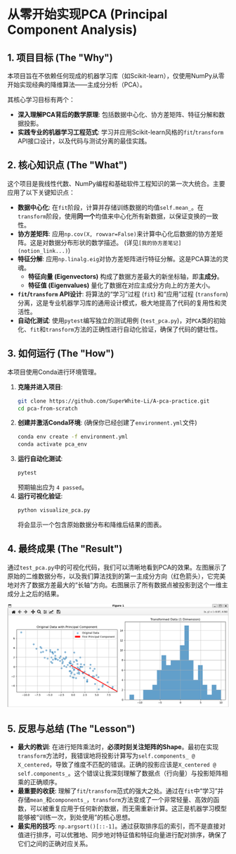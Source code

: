 # 从零开始实现PCA (Principal Component Analysis)

## 1. 项目目标 (The "Why")

本项目旨在不依赖任何现成的机器学习库（如Scikit-learn），仅使用NumPy从零开始实现经典的降维算法——主成分分析（PCA）。

其核心学习目标有两个：
*   **深入理解PCA背后的数学原理**: 包括数据中心化、协方差矩阵、特征分解和数据投影。
*   **实践专业的机器学习工程范式**: 学习并应用Scikit-learn风格的`fit`/`transform` API接口设计，以及代码与测试分离的最佳实践。

## 2. 核心知识点 (The "What")

这个项目是我线性代数、NumPy编程和基础软件工程知识的第一次大统合。主要应用了以下关键知识点：

*   **数据中心化**: 在`fit`阶段，计算并存储训练数据的均值`self.mean_`。在`transform`阶段，使用**同一个**均值来中心化所有新数据，以保证变换的一致性。
*   **协方差矩阵**: 应用`np.cov(X, rowvar=False)`来计算中心化后数据的协方差矩阵。这是对数据分布形状的数学描述。 (详见`[我的协方差笔记](notion_link...)`)
*   **特征分解**: 应用`np.linalg.eig`对协方差矩阵进行特征分解。这是PCA算法的灵魂。
    *   **特征向量 (Eigenvectors)** 构成了数据方差最大的新坐标轴，即**主成分**。
    *   **特征值 (Eigenvalues)** 量化了数据在对应主成分方向上的方差大小。
*   **`fit`/`transform` API设计**: 将算法的“学习”过程 (`fit`) 和“应用”过程 (`transform`) 分离，这是专业机器学习库的通用设计模式，极大地提高了代码的复用性和灵活性。
*   **自动化测试**: 使用`pytest`编写独立的测试用例 (`test_pca.py`)，对`PCA`类的初始化、`fit`和`transform`方法的正确性进行自动化验证，确保了代码的健壮性。

## 3. 如何运行 (The "How")

本项目使用Conda进行环境管理。

1.  **克隆并进入项目**:
    ```bash
    git clone https://github.com/SuperWhite-Li/A-pca-practice.git
    cd pca-from-scratch
    ```
2.  **创建并激活Conda环境**:
    (确保你已经创建了`environment.yml`文件)
    ```bash
    conda env create -f environment.yml
    conda activate pca_env
    ```
3.  **运行自动化测试**:
    ```bash
    pytest
    ```
    预期输出应为 `4 passed`。
4.  **运行可视化验证**:
    ```bash
    python visualize_pca.py
    ```
    将会显示一个包含原始数据分布和降维后结果的图表。

## 4. 最终成果 (The "Result")

通过`test_pca.py`中的可视化代码，我们可以清晰地看到PCA的效果。左图展示了原始的二维数据分布，以及我们算法找到的第一主成分方向（红色箭头），它完美地对齐了数据方差最大的“长轴”方向。右图展示了所有数据点被投影到这个一维主成分上之后的结果。

![PCA测试结果](result.png)

## 5. 反思与总结 (The "Lesson")

*   **最大的教训**: 在进行矩阵乘法时，**必须时刻关注矩阵的Shape**。最初在实现`transform`方法时，我错误地将投影计算写为`self.components_ @ X_centered`，导致了维度不匹配的错误。正确的投影应该是`X_centered @ self.components_`。这个错误让我深刻理解了数据点（行向量）与投影矩阵相乘的正确顺序。
*   **最重要的收获**: 理解了`fit`/`transform`范式的强大之处。通过在`fit`中“学习”并存储`mean_`和`components_`，`transform`方法变成了一个非常轻量、高效的函数，可以被重复应用于任何新的数据，而无需重新计算。这正是机器学习模型能够被“训练一次，到处使用”的核心思想。
*   **最实用的技巧**: `np.argsort()[::-1]`。通过获取排序后的索引，而不是直接对值进行排序，可以优雅地、同步地对特征值和特征向量进行配对排序，确保了它们之间的正确对应关系。
